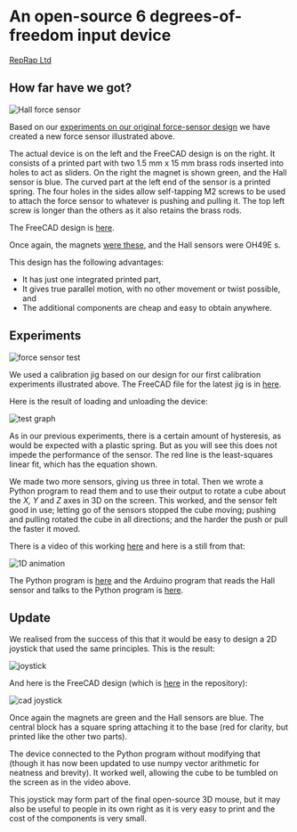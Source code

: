 # An open-source 6 degrees-of-freedom input device

[RepRap Ltd](https://reprapltd.com)


## How far have we got?

![Hall force sensor](https://github.com/RepRapLtd/6DInput/blob/main/RepRapLtd/Pictures/force-sensor-real-cad.jpg)

Based on our [experiments on our original force-sensor design](https://github.com/RepRapLtd/6DInput/tree/main/RepRapLtd/Experiments/ForceSensor) we have created a new force sensor illustrated above.

The actual device is on the left and the FreeCAD design is on the right. It consists of a printed part with two 1.5 mm x 15 mm brass rods inserted into holes to act as sliders. On the right the magnet is shown green, and the Hall sensor is blue. The curved part at the left end of the sensor is a printed spring. The four holes in the sides allow self-tapping M2 screws to be used to attach the force sensor to whatever is pushing and pulling it. The top left screw is longer than the others as it also retains the brass rods.

The FreeCAD design is [here](https://github.com/RepRapLtd/6DInput/tree/main/RepRapLtd/Mechanics/force-sensor-V1.FCStd).

Once again, the magnets [were these](https://www.amazon.co.uk/gp/product/B00TACH0P2), and the Hall sensors were OH49E s.

This design has the following advantages:

 - It has just one integrated printed part,
 - It gives true parallel motion, with no other movement or twist possible, and
 - The additional components are cheap and easy to obtain anywhere.


## Experiments

![force sensor test](https://github.com/RepRapLtd/6DInput/blob/main/RepRapLtd/Experiments/ForceSensor/calibration.jpg)

We used a calibration jig based on our design for our first calibration experiments illustrated above. The FreeCAD file for the latest jig is in [here](https://github.com/RepRapLtd/6DInput/tree/main/RepRapLtd/Mechanics/calibration-jig.FCStd).

Here is the result of loading and unloading the device:

![test graph](https://github.com/RepRapLtd/6DInput/blob/main/RepRapLtd/Experiments/ForceSensor/slider-force-voltage-graph.png)

As in our previous experiments, there is a certain amount of hysteresis, as would be expected with a plastic spring. But as you will see this does not impede the performance of the sensor. The red line is the least-squares linear fit, which has the equation shown.

We made two more sensors, giving us three in total. Then we wrote a Python program to read them and to use their output to rotate a cube about the *X, Y* and *Z* axes in 3D on the screen. This worked, and the sensor felt good in use; letting go of the sensors stopped the cube moving; pushing and pulling rotated the cube in all directions; and the harder the push or pull the faster it moved.

There is a video of this working [here](https://github.com/RepRapLtd/6DInput/tree/main/RepRapLtd/Pictures/os3dmouse.mp4) and here is a still from that:

![1D animation](https://github.com/RepRapLtd/6DInput/blob/main/RepRapLtd/Pictures/3D-spacemouse-test.jpg)

The Python program is [here](https://github.com/RepRapLtd/6DInput/tree/main/RepRapLtd/Software/3DGraphics/3dmouse.py) and the Arduino program that reads the Hall sensor and talks to the Python program is [here](https://github.com/RepRapLtd/6DInput/tree/main/RepRapLtd/Software/CalibrationMapArduino/CalibrationMapArduino.ino).

## Update

We realised from the success of this that it would be easy to design a 2D joystick that used the same principles.  This is the result:

![joystick](https://github.com/RepRapLtd/6DInput/blob/main/RepRapLtd/Pictures/joystick.jpg)

And here is the FreeCAD design (which is [here](https://github.com/RepRapLtd/6DInput/tree/main/RepRapLtd/Mechanics/2D-joystick-V1.FCStd) in the repository):

![cad joystick](https://github.com/RepRapLtd/6DInput/blob/main/RepRapLtd/Pictures/joystick-cad.jpg)

Once again the magnets are green and the Hall sensors are blue.  The central block has a square spring attaching it to the base (red for clarity, but printed like the other two parts).

The device connected to the Python program without modifying that (though it has now been updated to use numpy vector arithmetic for neatness and brevity). It worked well, allowing the cube to be tumbled on the screen as in the video above.

This joystick may form part of the final open-source 3D mouse, but it may also be useful to people in its own right as it is very easy to print and the cost of the components is very small.


